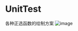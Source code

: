 # UnitTest
各种正选函数的绘制方案
![image](http://img0.ph.126.net/6EuJPqQAOjnMkhFT2CFV7w==/6632368487955353622.gif)
